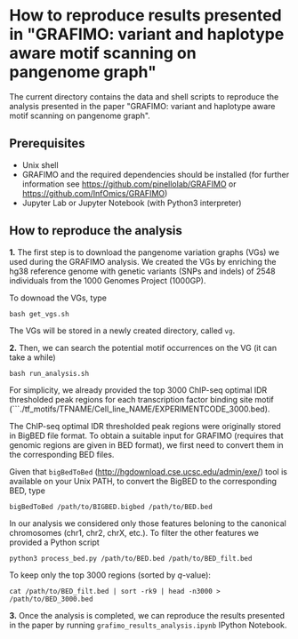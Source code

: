 # How to reproduce results presented in "GRAFIMO: variant and haplotype aware motif scanning on pangenome graph"

The current directory contains the data and shell scripts to reproduce the analysis presented in the paper "GRAFIMO: variant and haplotype aware motif scanning on pangenome graph".

## Prerequisites

- Unix shell
- GRAFIMO and the required dependencies should be installed (for further information see https://github.com/pinellolab/GRAFIMO or https://github.com/InfOmics/GRAFIMO)
- Jupyter Lab or Jupyter Notebook (with Python3 interpreter)

## How to reproduce the analysis

**1.** The first step is to download the pangenome variation graphs (VGs) we used during the GRAFIMO analysis. We created the VGs by enriching the hg38 reference genome with genetic variants (SNPs and indels) of 2548 individuals from the 1000 Genomes Project (1000GP).

To downoad the VGs, type
```
bash get_vgs.sh
```

The VGs will be stored in a newly created directory, called ```vg```.

**2.** Then, we can search the potential motif occurrences on the VG (it can take a while)
```
bash run_analysis.sh
```

For simplicity, we already provided the top 3000 ChIP-seq optimal IDR thresholded peak regions for each transcription factor binding site motif (```./tf_motifs/TFNAME/Cell_line_NAME/EXPERIMENTCODE_3000.bed).

The ChIP-seq optimal IDR thresholded peak regions were originally stored in BigBED file format. To obtain a suitable input for GRAFIMO (requires that genomic regions are given in BED format), we first need to convert them in the corresponding BED files.

Given that ```bigBedToBed``` (http://hgdownload.cse.ucsc.edu/admin/exe/) tool is available on your Unix PATH, to convert the BigBED to the corresponding BED, type
```
bigBedToBed /path/to/BIGBED.bigbed /path/to/BED.bed
```

In our analysis we considered only those features beloning to the canonical chromosomes (chr1, chr2, chrX, etc.). To filter the other features we provided a Python script
```
python3 process_bed.py /path/to/BED.bed /path/to/BED_filt.bed
```

To keep only the top 3000 regions (sorted by *q*-value):
```
cat /path/to/BED_filt.bed | sort -rk9 | head -n3000 > /path/to/BED_3000.bed
```

**3.** Once the analysis is completed, we can reproduce the results presented in the paper by running ```grafimo_results_analysis.ipynb``` IPython Notebook.